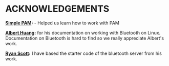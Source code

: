 # ACKNOWLEDGEMENTS
**[Simple PAM](https://github.com/beatgammit/simple-pam):** - Helped us learn how to work with PAM

**[Albert Huang](https://people.csail.mit.edu/albert/bluez-intro/):** for his documentation on working with Bluetooth on Linux. Documentation on Bluetooth is hard to find so we really appreciate Albert's work.

**[Ryan Scott](https://github.com/RyanGlScott/BluetoothTest):** I have based the starter code of the bluetooth server from his work.
